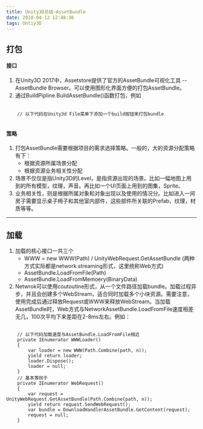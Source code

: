 ```yaml
---
title: Unity3D总结-AssetBundle
date: 2018-04-12 12:48:36
tags: Untiy3D
---
```


## 打包

#### 接口

1. 在Unity3D 2017中，Assetstore提供了官方的AssetBundle可视化工具 -- AssetBundle Browser。可以使用图形化界面方便的打包AssetBundle。
2. 通过BuildPipline.BuildAssetBundle()函数打包，例如
<pre>
    <code>
    // 以下代码在Unity3d File菜单下添加一个build按钮来打包bundle
    </code>
</pre>

#### 策略

1. 打包AssetBundle需要根据项目的需求选择策略。一般的，大的资源分配策略有下：
    * 根据资源所属场景分配
    * 根据资源业务相关性分配
2. 场景不仅仅是指Unity3D的Level，是指资源出现的场景。比如一幅地图上用到的所有模型，纹理，声音。再比如一个UI页面上用到的图集，Sprite。
3. 业务相关性，则是根据所属对象和对象出现以及使用的情况分。比如进入一间房子需要显示桌子椅子和其他室内部件，这些部件所关联的Prefab，纹理，材质等等。

---

## 加载

1. 加载的核心接口一共三个
    * WWW = new WWW(Path) / UnityWebRequest.GetAssetBundle (两种方式实际都是network streaming形式，这里统称Web方式)
    * AssetBundle.LoadFromFile(Path)
    * AssetBundle.LoadFromMemoery(BinaryData)
2. Netwrok可以使用coutoutine形式，从一个文件路径加载bundle。加载过程异步，并且会创建多个WebStream，适合同时加载多个小块资源。需要注意，使用完成后通过释放Request或WWW来释放WebStream。当加载AssetBundle时，Web方式与NetworkAssetBundle.LoadFromFile速度相差无几，100次平均下来差距在2-8ms左右。例如：
<pre><code>
    // 以下代码加载速度与AssetBundle.LoadFromFile相近
    private IEnumerator WWWLoader()
    {
        var loader = new WWW(Path.Combine(path, n));
        yield return loader;
        loader.Dispose();
        loader = null;
    }
    // 基本等同于
    private IEnumerator WebRequest()
    {
        var request = UnityWebRequest.GetAssetBundle(Path.Combine(path, n));
        yield return request.SendWebRequest();
        var bundle = DownloadHandlerAssetBundle.GetContent(request);
        request = null;
    }
</code></pre>